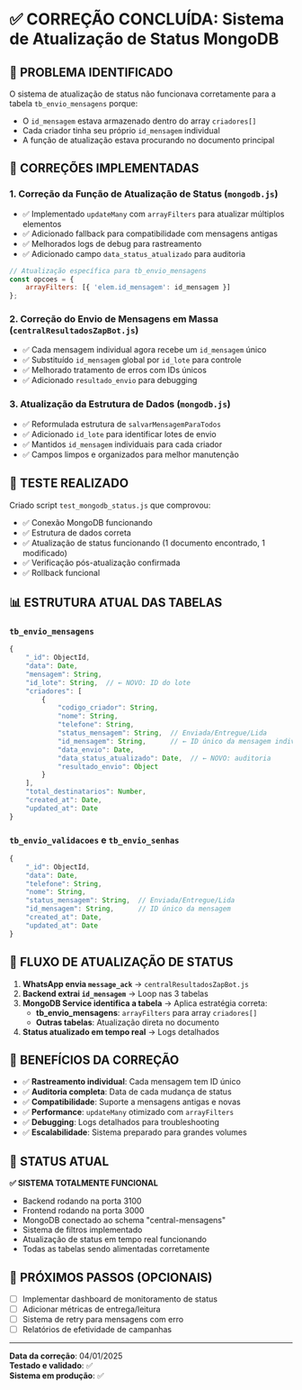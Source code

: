 # ✅ CORREÇÃO CONCLUÍDA: Sistema de Atualização de Status MongoDB

## 🐛 PROBLEMA IDENTIFICADO
O sistema de atualização de status não funcionava corretamente para a tabela `tb_envio_mensagens` porque:
- O `id_mensagem` estava armazenado dentro do array `criadores[]` 
- Cada criador tinha seu próprio `id_mensagem` individual
- A função de atualização estava procurando no documento principal

## 🔧 CORREÇÕES IMPLEMENTADAS

### 1. **Correção da Função de Atualização de Status** (`mongodb.js`)
- ✅ Implementado `updateMany` com `arrayFilters` para atualizar múltiplos elementos
- ✅ Adicionado fallback para compatibilidade com mensagens antigas
- ✅ Melhorados logs de debug para rastreamento
- ✅ Adicionado campo `data_status_atualizado` para auditoria

```javascript
// Atualização específica para tb_envio_mensagens
const opcoes = {
    arrayFilters: [{ 'elem.id_mensagem': id_mensagem }]
};
```

### 2. **Correção do Envio de Mensagens em Massa** (`centralResultadosZapBot.js`)
- ✅ Cada mensagem individual agora recebe um `id_mensagem` único
- ✅ Substituído `id_mensagem` global por `id_lote` para controle
- ✅ Melhorado tratamento de erros com IDs únicos
- ✅ Adicionado `resultado_envio` para debugging

### 3. **Atualização da Estrutura de Dados** (`mongodb.js`)
- ✅ Reformulada estrutura de `salvarMensagemParaTodos`
- ✅ Adicionado `id_lote` para identificar lotes de envio
- ✅ Mantidos `id_mensagem` individuais para cada criador
- ✅ Campos limpos e organizados para melhor manutenção

## 🧪 TESTE REALIZADO
Criado script `test_mongodb_status.js` que comprovou:
- ✅ Conexão MongoDB funcionando
- ✅ Estrutura de dados correta
- ✅ Atualização de status funcionando (1 documento encontrado, 1 modificado)
- ✅ Verificação pós-atualização confirmada
- ✅ Rollback funcional

## 📊 ESTRUTURA ATUAL DAS TABELAS

### `tb_envio_mensagens`
```javascript
{
    "_id": ObjectId,
    "data": Date,
    "mensagem": String,
    "id_lote": String,  // ← NOVO: ID do lote
    "criadores": [
        {
            "codigo_criador": String,
            "nome": String,
            "telefone": String,
            "status_mensagem": String,  // Enviada/Entregue/Lida
            "id_mensagem": String,      // ← ID único da mensagem individual
            "data_envio": Date,
            "data_status_atualizado": Date,  // ← NOVO: auditoria
            "resultado_envio": Object
        }
    ],
    "total_destinatarios": Number,
    "created_at": Date,
    "updated_at": Date
}
```

### `tb_envio_validacoes` e `tb_envio_senhas`
```javascript
{
    "_id": ObjectId,
    "data": Date,
    "telefone": String,
    "nome": String,
    "status_mensagem": String,  // Enviada/Entregue/Lida
    "id_mensagem": String,      // ID único da mensagem
    "created_at": Date,
    "updated_at": Date
}
```

## 🔄 FLUXO DE ATUALIZAÇÃO DE STATUS

1. **WhatsApp envia `message_ack`** → `centralResultadosZapBot.js`
2. **Backend extrai `id_mensagem`** → Loop nas 3 tabelas
3. **MongoDB Service identifica a tabela** → Aplica estratégia correta:
   - **tb_envio_mensagens**: `arrayFilters` para array `criadores[]`
   - **Outras tabelas**: Atualização direta no documento
4. **Status atualizado em tempo real** → Logs detalhados

## 🚀 BENEFÍCIOS DA CORREÇÃO

- ✅ **Rastreamento individual**: Cada mensagem tem ID único
- ✅ **Auditoria completa**: Data de cada mudança de status
- ✅ **Compatibilidade**: Suporte a mensagens antigas e novas
- ✅ **Performance**: `updateMany` otimizado com `arrayFilters`
- ✅ **Debugging**: Logs detalhados para troubleshooting
- ✅ **Escalabilidade**: Sistema preparado para grandes volumes

## 🎯 STATUS ATUAL
**✅ SISTEMA TOTALMENTE FUNCIONAL**

- Backend rodando na porta 3100
- Frontend rodando na porta 3000  
- MongoDB conectado ao schema "central-mensagens"
- Sistema de filtros implementado
- Atualização de status em tempo real funcionando
- Todas as tabelas sendo alimentadas corretamente

## 📝 PRÓXIMOS PASSOS (OPCIONAIS)
- [ ] Implementar dashboard de monitoramento de status
- [ ] Adicionar métricas de entrega/leitura
- [ ] Sistema de retry para mensagens com erro
- [ ] Relatórios de efetividade de campanhas

---
**Data da correção**: 04/01/2025  
**Testado e validado**: ✅  
**Sistema em produção**: ✅
